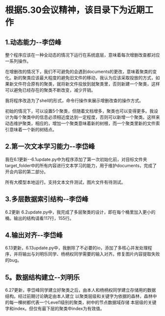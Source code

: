 # 根据5.30会议精神，该目录下为近期工作

##  1.动态能力--李岱峰

整个程序应该在一种全动态的情况下运行在系统底层，意味着每次增删改查都对应一系列操作。

在增删改的情况下，我们不可避免的会遇到documents的更改，意味着聚类的变化。新的聚类应该最大程度的避免旧文件的移动，我认为应该采取投放的方式，如果新文件符合原有的聚类，就将新文件投放到就聚类里，否则新建一个聚类，这样可以避免已经存在的聚类不断改变，减少开销。

我将程序改造为了shell的形式，命令行操作来展示增删改查的操作方式。


初始的情况下，可以设置5个聚类，但随着文档增多，聚类也可以变得更多。我设计为每个聚类中的信息必须相近度达到一定程度，否则可以新增一个聚类。这样来动态维护聚类，相应的，增加一个聚类意味着新的树根，而一个聚类里新的文件索引意味着一个新的树结点。

##  2.第一次文本学习能力--李岱峰

我在6.1更新--6.1update.py中为程序添加了第一次初始化前，对目标文件夹target_folder中的所有内容进行文本学习的能力，用于维护documents，完成了开会内容的第二部分。

所有大模型本地运行。支持文本文件测试，图片文件有待测试。

##  3.多层数据索引结构--李岱峰

6.2更新 6.2update.py中，我完成了多层聚类的设计，即在每个桶里加入更小的桶。输出的结构请看117行，155行。

## 4.输出对齐--李岱峰

6.13更新，6.13update.py中，我删除了不必要的io，添加了多核心并发处理程序，并将输出与刘明乐同学、杨柄权同学需要的输入对齐。修复图片内容提取失败的bug。

## 5。数据结构建立--刘明乐

6.27更新，李岱峰同学建立好聚类之后，由本人和杨柄权同学建立存储用的数据结构。经过前期讨论确定由本人建立
以聚类层级和关键字为依据的森林，森林中的每一棵树都代表一个Level1级别的聚类，树中的节点数据域存储
本层级的关键字和index。但仅有最下层的聚类中index为有效值。